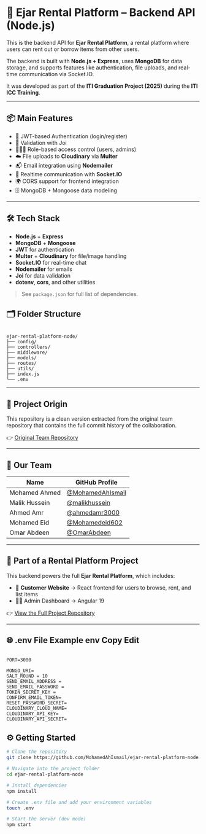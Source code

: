 # 🔧 Ejar Rental Platform – Backend API (Node.js)

This is the backend API for **Ejar Rental Platform**, a rental platform where users can rent out or borrow items from other users.

The backend is built with **Node.js + Express**, uses **MongoDB** for data storage, and supports features like authentication, file uploads, and real-time communication via Socket.IO.

It was developed as part of the **ITI Graduation Project (2025)** during the **ITI ICC Training**.

---

## 📦 Main Features

- 🔐 JWT-based Authentication (login/register)
- 🧾 Validation with Joi
- 🧑‍🤝‍🧑 Role-based access control (users, admins)
- ☁️ File uploads to **Cloudinary** via **Multer**
- 📬 Email integration using **Nodemailer**
- 🧠 Realtime communication with **Socket.IO**
- 🌍 CORS support for frontend integration
- 🗄️ MongoDB + Mongoose data modeling

---

## 🛠️ Tech Stack

- **Node.js** + **Express**
- **MongoDB** + **Mongoose**
- **JWT** for authentication
- **Multer** + **Cloudinary** for file/image handling
- **Socket.IO** for real-time chat
- **Nodemailer** for emails
- **Joi** for data validation
- **dotenv**, **cors**, and other utilities

> See `package.json` for full list of dependencies.

## 🗂️ Folder Structure

```

ejar-rental-platform-node/
├── config/
├── controllers/
├── middleware/
├── models/
├── routes/
├── utils/
├── index.js
└── .env

```

---

## 🔄 Project Origin

This repository is a clean version extracted from the original team repository that contains the full commit history of the collaboration.

👉 [Original Team Repository](https://github.com/malikhussein/ITI-node-ejar-project)

---

## 👥 Our Team

| Name          | GitHub Profile                                         |
| ------------- | ------------------------------------------------------ |
| Mohamed Ahmed | [@MohamedAhIsmail](https://github.com/MohamedAhIsmail) |
| Malik Hussein | [@malikhussein](https://github.com/malikhussein)       |
| Ahmed Amr     | [@ahmedamr3000](https://github.com/ahmedamr3000)       |
| Mohamed Eid   | [@Mohamedeid602](https://github.com/Mohamedeid602)     |
| Omar Abdeen   | [@OmarAbdeen](https://github.com/Test0-VC)             |

---

## 🔗 Part of a Rental Platform Project

This backend powers the full **Ejar Rental Platform**, which includes:

- 🛒 **Customer Website** → React frontend for users to browse, rent, and list items
- 🧑‍💼 Admin Dashboard → Angular 19

👉 [View the Full Project Repository](https://github.com/MohamedAhIsmail/ejar-rental-platform)

---

## 🌐 .env File Example env Copy Edit

```

PORT=3000

MONGO_URI=
SALT_ROUND = 10
SEND_EMAIL_ADDRESS = 
SEND_EMAIL_PASSWORD = 
TOKEN_SECRET_KEY = 
CONFIRM_EMAIL_TOKEN=
RESET_PASSWORD_SECRET=
CLOUDINARY_CLOUD_NAME=
CLOUDINARY_API_KEY=
CLOUDINARY_API_SECRET=

```

## ⚙️ Getting Started

```bash
# Clone the repository
git clone https://github.com/MohamedAhIsmail/ejar-rental-platform-node.git

# Navigate into the project folder
cd ejar-rental-platform-node

# Install dependencies
npm install

# Create .env file and add your environment variables
touch .env

# Start the server (dev mode)
npm start
